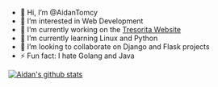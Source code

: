 - 👋 Hi, I’m @AidanTomcy
- 👀 I’m interested in Web Development
- 🔭 I’m currently working on the [Tresorita Website](https://github.com/aidantomcy/tresorita-website)
- 🌱 I’m currently learning Linux and Python
- 👯 I’m looking to collaborate on Django and Flask projects
- ⚡ Fun fact: I hate Golang and Java

[![Aidan's github stats](https://github-readme-stats.vercel.app/api?username=aidantomcy)](https://github.com/aidantomcy/github-readme-stats)
